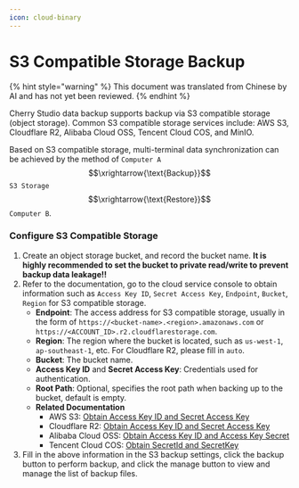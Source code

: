```yaml
---
icon: cloud-binary
---
```

# S3 Compatible Storage Backup


{% hint style="warning" %}
This document was translated from Chinese by AI and has not yet been reviewed.
{% endhint %}




Cherry Studio data backup supports backup via S3 compatible storage (object storage). Common S3 compatible storage services include: AWS S3, Cloudflare R2, Alibaba Cloud OSS, Tencent Cloud COS, and MinIO.

Based on S3 compatible storage, multi-terminal data synchronization can be achieved by the method of `Computer A` $$\xrightarrow{\text{Backup}}$$ `S3 Storage` $$\xrightarrow{\text{Restore}}$$ `Computer B`.

### Configure S3 Compatible Storage

1.  Create an object storage bucket, and record the bucket name. **It is highly recommended to set the bucket to private read/write to prevent backup data leakage!!**
2.  Refer to the documentation, go to the cloud service console to obtain information such as `Access Key ID`, `Secret Access Key`, `Endpoint`, `Bucket`, `Region` for S3 compatible storage.
    *   **Endpoint**: The access address for S3 compatible storage, usually in the form of `https://<bucket-name>.<region>.amazonaws.com` or `https://<ACCOUNT_ID>.r2.cloudflarestorage.com`.
    *   **Region**: The region where the bucket is located, such as `us-west-1`, `ap-southeast-1`, etc. For Cloudflare R2, please fill in `auto`.
    *   **Bucket**: The bucket name.
    *   **Access Key ID** and **Secret Access Key**: Credentials used for authentication.
    *   **Root Path**: Optional, specifies the root path when backing up to the bucket, default is empty.
    *   **Related Documentation**
        *   AWS S3: [Obtain Access Key ID and Secret Access Key](https://docs.aws.amazon.com/zh_cn/IAM/latest/UserGuide/id_credentials_access-keys.html)
        *   Cloudflare R2: [Obtain Access Key ID and Secret Access Key](https://developers.cloudflare.com/r2/api/tokens/)
        *   Alibaba Cloud OSS: [Obtain Access Key ID and Access Key Secret](https://help.aliyun.com/zh/oss/developer-reference/use-amazon-s3-sdks-to-access-oss#306596478ed3r)
        *   Tencent Cloud COS: [Obtain SecretId and SecretKey](https://cloud.tencent.com/document/product/436/37421)
3.  Fill in the above information in the S3 backup settings, click the backup button to perform backup, and click the manage button to view and manage the list of backup files.
